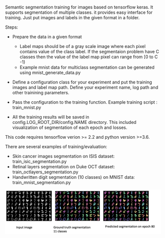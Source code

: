 Semantic segmentation training for images based on tensorflow keras. It
supports segmentation of multiple classes. it provides easy interface
for training. Just put images and labels in the given format in a
folder.

Steps:
* Prepare the data in a given format 
  *   Label maps should be of a gray scale image where each pixel
      contains value of the class label. If the segmentaion problem have
      C classes then the value of the label map pixel can range from [0
      to C -1)
  * Example mnist data for multiclass segmentation can be generated
    using mnist_generate_data.py
    
*  Define a configuration class for your experiment and put the training
   images and label map path. Define your experiment name, log path and
   other trainining parameters.  

* Pass the configuration to the training function. Example training
  script : train_mnist.py
  
* All the training results will be saved in
  config.LOG_ROOT_DIR/config.NAME directory. This included visualization
  of segmentation of each epoch and losses.
 

This code requires tensorflow verion >= 2.2 and python version >=3.6.

There are several examples of training/evaluation:
* Skin cancer images segmentation on ISIS dataset: train_isic_segmentation.py
* Retinal layers segmentation on Duke OCT dataset: train_octlayers_segmentation.py
* Handwritten digit segmentation (10 classes) on MNIST data:
  train_mnist_segmentation.py
 
 
  
 ![Example output](.github/res/mnist_result.png)
